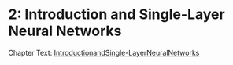 # 2: Introduction and Single-Layer Neural Networks

Chapter Text: [IntroductionandSingle-LayerNeuralNetworks](ch2_IntroductionandSingle-LayerNeuralNetworks.pdf)
